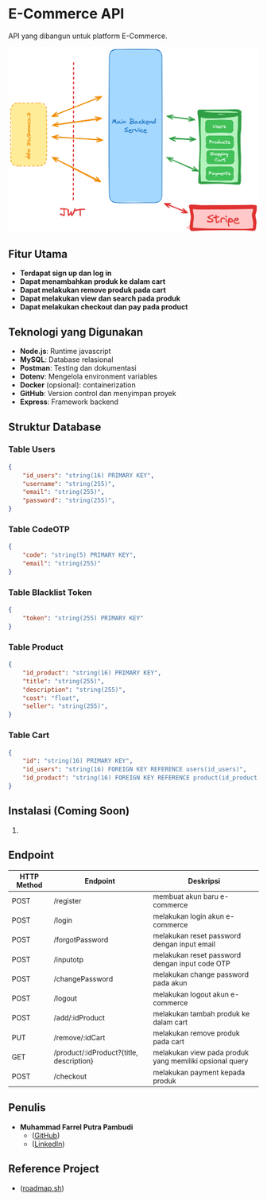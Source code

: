 # E-Commerce API
API yang dibangun untuk platform E-Commerce.

![Architecture E-Commerce API][architecture]

## Fitur Utama
- **Terdapat sign up dan log in**
- **Dapat menambahkan produk ke dalam cart**
- **Dapat melakukan remove produk pada cart**
- **Dapat melakukan view dan search pada produk**
- **Dapat melakukan checkout dan pay pada product**

## Teknologi yang Digunakan
- **Node.js**: Runtime javascript
- **MySQL**: Database relasional
- **Postman**: Testing dan dokumentasi
- **Dotenv**: Mengelola environment variables
- **Docker** (opsional): containerization 
- **GitHub**: Version control dan menyimpan proyek
- **Express**: Framework backend

## Struktur Database
### Table Users
```json
{
    "id_users": "string(16) PRIMARY KEY",
    "username": "string(255)",
    "email": "string(255)",
    "password": "string(255)",
}
```

### Table CodeOTP
```json
{
    "code": "string(5) PRIMARY KEY",
    "email": "string(255)"
}
```

### Table Blacklist Token
```json
{
    "token": "string(255) PRIMARY KEY"
}
```

### Table Product
```json
{
    "id_product": "string(16) PRIMARY KEY",
    "title": "string(255)",
    "description": "string(255)",
    "cost": "float",
    "seller": "string(255)",
}
```

### Table Cart
```json
{
    "id": "string(16) PRIMARY KEY",
    "id_users": "string(16) FOREIGN KEY REFERENCE users(id_users)",
    "id_product": "string(16) FOREIGN KEY REFERENCE product(id_product)"
}
```

## Instalasi (Coming Soon)
1. 

## Endpoint
| HTTP Method | Endpoint                                    | Deskripsi                                                          |
|-------------|---------------------------------------------|--------------------------------------------------------------------|
| POST        | /register                                   | membuat akun baru e-commerce                                       |
| POST        | /login                                      | melakukan login akun e-commerce                                    |
| POST        | /forgotPassword                             | melakukan reset password dengan input email                        |
| POST        | /inputotp                                   | melakukan reset password dengan input code OTP                     |
| POST        | /changePassword                             | melakukan change password pada akun                                |
| POST        | /logout                                     | melakukan logout akun e-commerce                                   |
| POST        | /add/:idProduct                             | melakukan tambah produk ke dalam cart                              |
| PUT         | /remove/:idCart                             | melakukan remove produk pada cart                                  |
| GET         | /product/:idProduct?{title, description}    | melakukan view pada produk yang memiliki opsional query            |
| POST        | /checkout                                   | melakukan payment kepada produk                                    |

## Penulis
- **Muhammad Farrel Putra Pambudi**
    - ([GitHub](https://github.com/MuhammadFarrel4148))
    - ([LinkedIn](https://www.linkedin.com/in/farrelputrapambudi))

## Reference Project
- ([roadmap.sh](https://roadmap.sh/projects/ecommerce-api))

[architecture]: architecture-e-commerce-API.png

